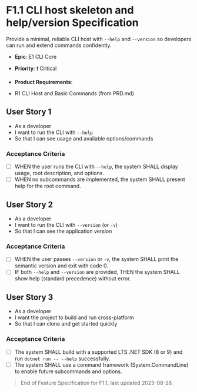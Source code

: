# F1.1 CLI host skeleton and help/version Specification

Provide a minimal, reliable CLI host with `--help` and `--version` so developers can run and extend commands confidently.

- **Epic**: E1 CLI Core
- **Priority**: ❗️ Critical 
- **Product Requirements**: 
  
- R1 CLI Host and Basic Commands (from PRD.md)

## User Story 1

- As a developer
- I want to run the CLI with `--help`
- So that I can see usage and available options/commands

### Acceptance Criteria

- [ ] WHEN the user runs the CLI with `--help`, the system SHALL display usage, root description, and options.
- [ ] WHEN no subcommands are implemented, the system SHALL present help for the root command.

## User Story 2

- As a developer
- I want to run the CLI with `--version` (or `-v`)
- So that I can see the application version

### Acceptance Criteria

- [ ] WHEN the user passes `--version` or `-v`, the system SHALL print the semantic version and exit with code 0.
- [ ] IF both `--help` and `--version` are provided, THEN the system SHALL show help (standard precedence) without error.

## User Story 3

- As a developer
- I want the project to build and run cross-platform
- So that I can clone and get started quickly

### Acceptance Criteria

- [ ] The system SHALL build with a supported LTS .NET SDK (8 or 9) and run `dotnet run -- --help` successfully.
- [ ] The system SHALL use a command framework (System.CommandLine) to enable future subcommands and options.

> End of Feature Specification for F1.1, last updated 2025-08-28.
